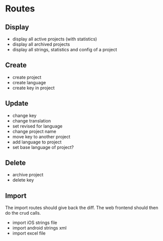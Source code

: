 # Routes

## Display

* display all active projects (with statistics)
* display all archived projects
* display all strings, statistics and config of a project

## Create

* create project
* create language
* create key in project

## Update

* change key 
* change translation
* set revised for language
* change project name
* move key to another project
* add language to project
* set base language of project?

## Delete

* archive project
* delete key

## Import

The import routes should give back the diff. The web frontend should then do the crud calls.

* import iOS strings file
* import android strings xml
* import excel file
